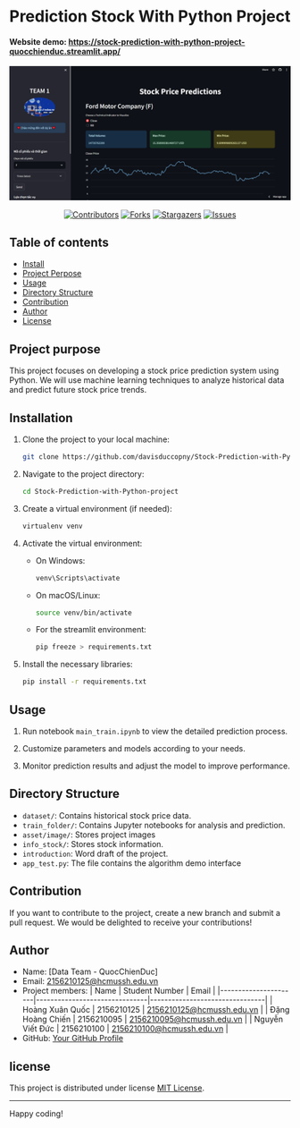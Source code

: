 # Prediction Stock With Python Project
#### Website demo: https://stock-prediction-with-python-project-quocchienduc.streamlit.app/
![Project Image](./asset/image/homepage.png)
<div align="center">
    
[![Contributors][contributors-shield]][contributors-url]
[![Forks][forks-shield]][forks-url]
[![Stargazers][stars-shield]][stars-url]
[![Issues][issues-shield]][issues-url]

</div>

## Table of contents
- [Install](#cách-cài-đặt-installation)
- [Project Perpose](#mục-đích-dự-án-project-purpose)
- [Usage](#cách-sử-dụng-usage)
- [Directory Structure](#cấu-trúc-thư-mục-directory-structure)
- [Contribution](#đóng-góp-contribution)
- [Author](#tác-giả-author)
- [License](#giấy-phép-license)

## Project purpose

This project focuses on developing a stock price prediction system using Python. We will use machine learning techniques to analyze historical data and predict future stock price trends.

## Installation

1. Clone the project to your local machine:

    ```bash
    git clone https://github.com/davisduccopny/Stock-Prediction-with-Python-project.git
    ```

2. Navigate to the project directory:

    ```bash
    cd Stock-Prediction-with-Python-project
    ```

3. Create a virtual environment (if needed):

    ```bash
    virtualenv venv
    ```

4. Activate the virtual environment:

    - On Windows:

        ```bash
        venv\Scripts\activate
        ```

    - On macOS/Linux:

        ```bash
        source venv/bin/activate
        ```
    - For the streamlit environment:
        ```bash
        pip freeze > requirements.txt
        ```
5. Install the necessary libraries:

    ```bash
    pip install -r requirements.txt
    ```

## Usage

1. Run notebook `main_train.ipynb` to view the detailed prediction process.

2. Customize parameters and models according to your needs. 

3. Monitor prediction results and adjust the model to improve performance.

## Directory Structure

- `dataset/`: Contains historical stock price data.
- `train_folder/`: Contains Jupyter notebooks for analysis and prediction.
- `asset/image/`: Stores project images
- `info_stock/`: Stores stock information.
- `introduction`: Word draft of the project.
- `app_test.py`: The file contains the algorithm demo interface

## Contribution

If you want to contribute to the project, create a new branch and submit a pull request. We would be delighted to receive your contributions!

## Author

- Name: [Data Team - QuocChienDuc]
- Email: 2156210125@hcmussh.edu.vn
- Project members:
    | Name         | Student Number | Email                          |
    |----------------------|-------------------------------|--------------------------------|
    | Hoàng Xuân Quốc      | 2156210125                    | 2156210125@hcmussh.edu.vn      |
    | Đặng Hoàng Chiến     | 2156210095                    | 2156210095@hcmussh.edu.vn      |
    | Nguyễn Viết Đức      | 2156210100                    | 2156210100@hcmussh.edu.vn      |
- GitHub: [Your GitHub Profile](https://github.com/davisduccopny/)

## license

This project is distributed under license [MIT License](LICENSE).

---
Happy coding!

[contributors-shield]: https://img.shields.io/github/contributors/davisduccopny/Stock-Prediction-with-Python-project?style=for-the-badge&label=Contributors 
[contributors-url]:https://github.com/davisduccopny/Stock-Prediction-with-Python-project/graphs/contributors 
[forks-shield]:https://img.shields.io/github/forks/davisduccopny/Stock-Prediction-with-Python-project?label=Folks&style=for-the-badge
[forks-url]: https://github.com/davisduccopny/Stock-Prediction-with-Python-project/forks
[stars-shield]: https://img.shields.io/github/stars/davisduccopny/Stock-Prediction-with-Python-project?style=for-the-badge&label=Stars
[stars-url]: https://github.com/davisduccopny/Stock-Prediction-with-Python-project/stargazers
[issues-shield]: https://img.shields.io/github/issues/davisduccopny/Stock-Prediction-with-Python-project?style=for-the-badge&label=Issues
[issues-url]: https://github.com/davisduccopny/Stock-Prediction-with-Python-project/issues
